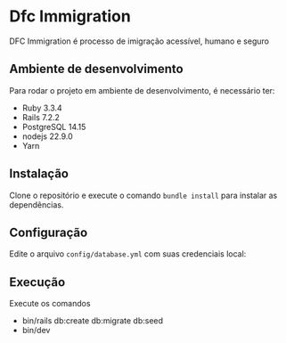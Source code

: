 # Dfc Immigration

DFC Immigration é processo de imigração acessível, humano e seguro

## Ambiente de desenvolvimento

Para rodar o projeto em ambiente de desenvolvimento, é necessário ter:

* Ruby 3.3.4
* Rails 7.2.2
* PostgreSQL 14.15
* nodejs 22.9.0
* Yarn

## Instalação

Clone o repositório e execute o comando `bundle install` para instalar as dependências.

## Configuração

Edite o arquivo `config/database.yml` com suas credenciais local:

## Execução

Execute os comandos

* bin/rails db:create db:migrate db:seed
* bin/dev